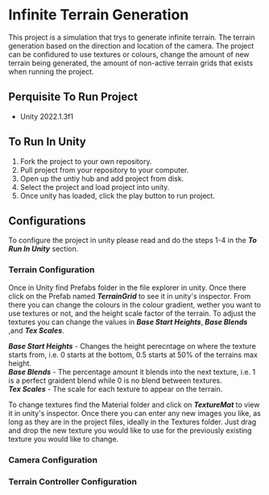 # Infinite Terrain Generation

This project is a simulation that trys to generate infinite terrain.
The terrain generation based on the direction and location of the camera.
The project can be confidured to use textures or colours, change the amount of new terrain being generated, the amount of non-active terrain grids that exists when running the project.

## Perquisite To Run Project

- Unity 2022.1.3f1

## To Run In Unity

1. Fork the project to your own repository.
2. Pull project from your repository to your computer.
3. Open up the untiy hub and add project from disk.
4. Select the project and load project into unity.
5. Once unity has loaded, click the play button to run project.

## Configurations

To configure the project in unity please read and do the steps 1-4 in the ***To Run In Unity*** section.

### Terrain Configuration

Once in Unity find Prefabs folder in the file explorer in unity.
Once there click on the Prefab named ***TerrainGrid*** to see it in unity's inspector.
From there you can change the colours in the colour gradient, wether you want to use textures or not, and the height scale factor of the terrain.
To adjust the textures you can change the values in ***Base Start Heights***, ***Base Blends*** ,and ***Tex Scales***.

***Base Start Heights*** - Changes the height perecntage on where the texture starts from, i.e. 0 starts at the bottom, 0.5 starts at 50% of the terrains max height.  
***Base Blends*** - The percentage amount it blends into the next texture, i.e. 1 is a perfect graident blend while 0 is no blend between textures.  
***Tex Scales*** - The scale for each texture to appear on the terrain.  

To change textures find the Material folder and click on ***TextureMat*** to view it in unity's inspector.
Once there you can enter any new images you like, as long as they are in the project files, ideally in the Textures folder.
Just drag and drop the new texture you would like to use for the previously existing texture you would like to change.

### Camera Configuration

### Terrain Controller Configuration
